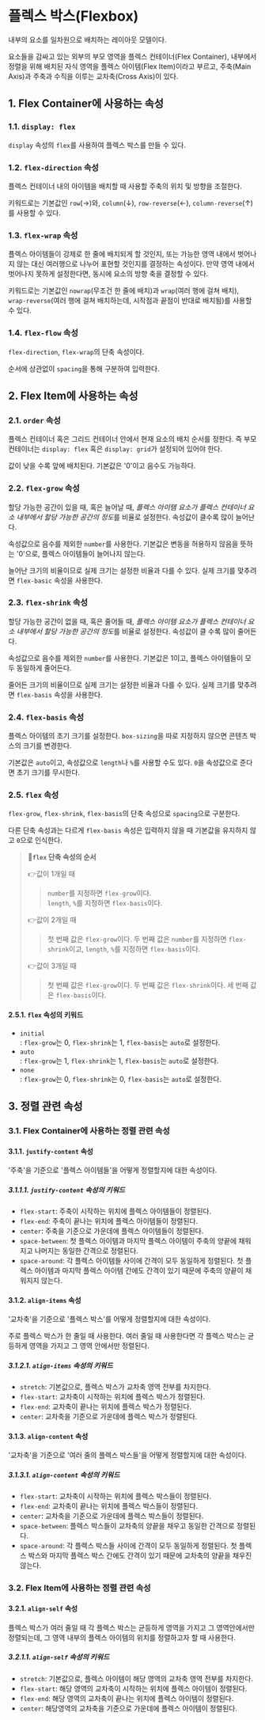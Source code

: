 # 플렉스 박스(Flexbox)

내부의 요소를 일차원으로 배치하는 레이아웃 모델이다.

요소들을 감싸고 있는 외부의 부모 영역을 플렉스 컨테이너(Flex Container), 내부에서 정렬을 위해 배치된 자식 영역을 플렉스 아이템(Flex Item)이라고 부르고, 주축(Main Axis)과 주축과 수직을 이루는 교차축(Cross Axis)이 있다.

## 1. Flex Container에 사용하는 속성

### 1.1. `display: flex`

`display` 속성의 `flex`를 사용하여 플렉스 박스를 만들 수 있다.

### 1.2. `flex-direction` 속성

플렉스 컨테이너 내의 아이템을 배치할 때 사용할 주축의 위치 및 방향을 조절한다.

키워드로는 기본값인 `row`(→)와, `column`(↓), `row-reverse`(←), `column-reverse`(↑)를 사용할 수 있다.

### 1.3. `flex-wrap` 속성

플렉스 아이템들이 강제로 한 줄에 배치되게 할 것인지, 또는 가능한 영역 내에서 벗어나지 않는 대신 여러행으로 나누어 표현할 것인지를 결정하는 속성이다. 만약 영역 내에서 벗어나지 못하게 설정한다면, 동시에 요소의 방향 축을 결정할 수 있다.

키워드로는 기본값인 `nowrap`(무조건 한 줄에 배치)과 `wrap`(여러 행에 걸쳐 배치), `wrap-reverse`(여러 행에 걸쳐 배치하는데, 시작점과 끝점이 반대로 배치됨)를 사용할 수 있다.

### 1.4. `flex-flow` 속성

`flex-direction`, `flex-wrap`의 단축 속성이다.

순서에 상관없이 `spacing`을 통해 구분하여 입력한다.

## 2. Flex Item에 사용하는 속성

### 2.1. `order` 속성

플렉스 컨테이너 혹은 그리드 컨테이너 안에서 현재 요소의 배치 순서를 정한다. 즉 부모 컨테이너는 `display: flex` 혹은 `display: grid`가 설정되어 있어야 한다.

값이 낮을 수록 앞에 배치된다. 기본값은 '0'이고 음수도 가능하다.

### 2.2. `flex-grow` 속성

할당 가능한 공간이 있을 때, 혹은 늘어날 때, *플렉스 아이템 요소가 플렉스 컨테이너 요소 내부에서 할당 가능한 공간의 정도*를 비율로 설정한다. 속성값이 클수록 많이 늘어난다.

속성값으로 음수를 제외한 `number`를 사용한다. 기본값은 변동을 허용하지 않음을 뜻하는 '0'으로, 플렉스 아이템들이 늘어나지 않는다.

늘어난 크기의 비율이므로 실제 크기는 설정한 비율과 다를 수 있다. 실제 크기를 맞추려면 `flex-basic` 속성을 사용한다.

### 2.3. `flex-shrink` 속성

할당 가능한 공간이 없을 때, 혹은 줄어들 때, *플렉스 아이템 요소가 플렉스 컨테이너 요소 내부에서 할당 가능한 공간의 정도*를 비율로 설정한다. 속성값이 클 수록 많이 줄어든다.

속성값으로 음수를 제외한 `number`를 사용한다. 기본값은 1이고, 플렉스 아이템들이 모두 동일하게 줄어든다.

줄어든 크기의 비율이므로 실제 크기는 설정한 비율과 다를 수 있다. 실제 크기를 맞추려면 `flex-basis` 속성을 사용한다.

### 2.4. `flex-basis` 속성

플렉스 아이템의 초기 크기를 설정한다. `box-sizing`을 따로 지정하지 않으면 콘텐츠 박스의 크기를 변경한다.

기본값은 `auto`이고, 속성값으로 `length`나 `%`를 사용할 수도 있다. `0`을 속성값으로 준다면 초기 크기를 무시한다.

### 2.5. `flex` 속성

`flex-grow`, `flex-shrink`, `flex-basis`의 단축 속성으로 `spacing`으로 구분한다.

다른 단축 속성과는 다르게 `flex-basis` 속성은 입력하지 않을 때 기본값을 유지하지 않고 `0`으로 인식한다.

> **📌`flex` 단축 속성의 순서**
>
> 👉값이 1개일 때
>
> > `number`를 지정하면 `flex-grow`이다.  
> > `length`, `%`를 지정하면 `flex-basis`이다.
>
> 👉값이 2개일 때
>
> > 첫 번째 값은 `flex-grow`이다.
> > 두 번째 값은 `number`를 지정하면 `flex-shrink`이고, `length`, `%`를 지정하면 `flex-basis`이다.
>
> 👉값이 3개일 때
>
> > 첫 번째 값은 `flex-grow`이다.
> > 두 번째 값은 `flex-shrink`이다.
> > 세 번째 값은 `flex-basis`이다.

#### 2.5.1. `flex` 속성의 키워드

- `initial`  
  : `flex-grow`는 0, `flex-shrink`는 1, `flex-basis`는 `auto`로 설정한다.
- `auto`  
  : `flex-grow`는 1, `flex-shrink`는 1, `flex-basis`는 `auto`로 설정한다.
- `none`  
  : `flex-grow`는 0, `flex-shrink`는 0, `flex-basis`는 `auto`로 설정한다.

## 3. 정렬 관련 속성

### 3.1. Flex Container에 사용하는 정렬 관련 속성

#### 3.1.1. `justify-content` 속성

'주축'을 기준으로 '플렉스 아이템들'을 어떻게 정렬할지에 대한 속성이다.

##### 3.1.1.1. `justify-content` 속성의 키워드

- `flex-start`: 주축이 시작하는 위치에 플렉스 아이템들이 정렬된다.
- `flex-end`: 주축이 끝나는 위치에 플렉스 아이템들이 정렬된다.
- `center`: 주축을 기준으로 가운데에 플렉스 아이템들이 정렬된다.
- `space-between`: 첫 플렉스 아이템과 마지막 플렉스 아이템이 주축의 양끝에 채워지고 나머지는 동일한 간격으로 정렬된다.
- `space-around`: 각 플렉스 아이템들 사이에 간격이 모두 동일하게 정렬된다. 첫 플렉스 아이템과 마지막 플렉스 아이템 간에도 간격이 있기 때문에 주축의 양끝이 채워지지 않는다.

#### 3.1.2. `align-items` 속성

'교차축'을 기준으로 '플렉스 박스'를 어떻게 정렬할지에 대한 속성이다.

주로 플렉스 박스가 한 줄일 때 사용한다. 여러 줄일 때 사용한다면 각 플렉스 박스는 균등하게 영역을 가지고 그 영역 안에서만 정렬된다.

##### 3.1.2.1. `align-items` 속성의 키워드

- `stretch`: 기본값으로, 플렉스 박스가 교차축 영역 전부를 차지한다.
- `flex-start`: 교차축이 시작하는 위치에 플렉스 박스가 정렬된다.
- `flex-end`: 교차축이 끝나는 위치에 플렉스 박스가 정렬된다.
- `center`: 교차축을 기준으로 가운데에 플렉스 박스가 정렬된다.

#### 3.1.3. `align-content` 속성

'교차축'을 기준으로 '여러 줄의 플렉스 박스들'을 어떻게 정렬할지에 대한 속성이다.

##### 3.1.3.1. `align-content` 속성의 키워드

- `flex-start`: 교차축이 시작하는 위치에 플렉스 박스들이 정렬된다.
- `flex-end`: 교차축이 끝나는 위치에 플렉스 박스들이 정렬된다.
- `center`: 교차축을 기준으로 가운데에 플렉스 박스들이 정렬된다.
- `space-between`: 플렉스 박스들이 교차축의 양끝을 채우고 동일한 간격으로 정렬된다.
- `space-around`: 각 플렉스 박스들 사이에 간격이 모두 동일하게 정렬된다. 첫 플렉스 박스와 마지막 플렉스 박스 간에도 간격이 있기 때문에 교차축의 양끝을 채우진 않는다.

### 3.2. Flex Item에 사용하는 정렬 관련 속성

#### 3.2.1. `align-self` 속성

플렉스 박스가 여러 줄일 때 각 플렉스 박스는 균등하게 영역을 가지고 그 영역안에서만 정렬되는데, 그 영역 내부의 플렉스 아이템의 위치를 정렬하고자 할 때 사용한다.

##### 3.2.1.1. `align-self` 속성의 키워드

- `stretch`: 기본값으로, 플렉스 아이템이 해당 영역의 교차축 영역 전부를 차지한다.
- `flex-start`: 해당 영역의 교차축이 시작하는 위치에 플렉스 아이템이 정렬된다.
- `flex-end`: 해당 영역의 교차축이 끝나는 위치에 플렉스 아이템이 정렬된다.
- `center`: 해당영역의 교차축을 기준으로 가운데에 플렉스 아이템이 정렬된다.

